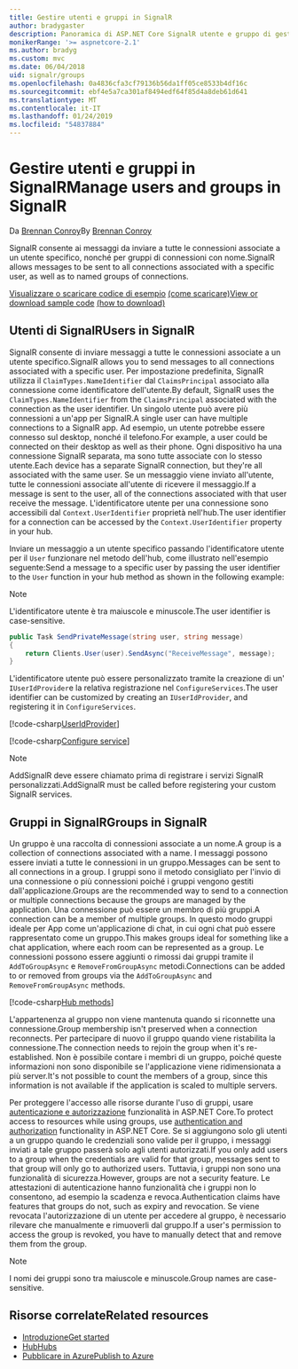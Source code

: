 ```yaml
---
title: Gestire utenti e gruppi in SignalR
author: bradygaster
description: Panoramica di ASP.NET Core SignalR utente e gruppo di gestione.
monikerRange: '>= aspnetcore-2.1'
ms.author: bradyg
ms.custom: mvc
ms.date: 06/04/2018
uid: signalr/groups
ms.openlocfilehash: 0a4836cfa3cf79136b56da1ff05ce8533b4df16c
ms.sourcegitcommit: ebf4e5a7ca301af8494edf64f85d4a8deb61d641
ms.translationtype: MT
ms.contentlocale: it-IT
ms.lasthandoff: 01/24/2019
ms.locfileid: "54837884"
---
```

# <a name="manage-users-and-groups-in-signalr"></a><span data-ttu-id="431fa-103">Gestire utenti e gruppi in SignalR</span><span class="sxs-lookup"><span data-stu-id="431fa-103">Manage users and groups in SignalR</span></span>

<span data-ttu-id="431fa-104">Da [Brennan Conroy](https://github.com/BrennanConroy)</span><span class="sxs-lookup"><span data-stu-id="431fa-104">By [Brennan Conroy](https://github.com/BrennanConroy)</span></span>

<span data-ttu-id="431fa-105">SignalR consente ai messaggi da inviare a tutte le connessioni associate a un utente specifico, nonché per gruppi di connessioni con nome.</span><span class="sxs-lookup"><span data-stu-id="431fa-105">SignalR allows messages to be sent to all connections associated with a specific user, as well as to named groups of connections.</span></span>

<span data-ttu-id="431fa-106">[Visualizzare o scaricare codice di esempio](https://github.com/aspnet/Docs/tree/master/aspnetcore/signalr/groups/sample/) [(come scaricare)](xref:index#how-to-download-a-sample)</span><span class="sxs-lookup"><span data-stu-id="431fa-106">[View or download sample code](https://github.com/aspnet/Docs/tree/master/aspnetcore/signalr/groups/sample/) [(how to download)](xref:index#how-to-download-a-sample)</span></span>

## <a name="users-in-signalr"></a><span data-ttu-id="431fa-107">Utenti di SignalR</span><span class="sxs-lookup"><span data-stu-id="431fa-107">Users in SignalR</span></span>

<span data-ttu-id="431fa-108">SignalR consente di inviare messaggi a tutte le connessioni associate a un utente specifico.</span><span class="sxs-lookup"><span data-stu-id="431fa-108">SignalR allows you to send messages to all connections associated with a specific user.</span></span> <span data-ttu-id="431fa-109">Per impostazione predefinita, SignalR utilizza il `ClaimTypes.NameIdentifier` dal `ClaimsPrincipal` associato alla connessione come identificatore dell'utente.</span><span class="sxs-lookup"><span data-stu-id="431fa-109">By default, SignalR uses the `ClaimTypes.NameIdentifier` from the `ClaimsPrincipal` associated with the connection as the user identifier.</span></span> <span data-ttu-id="431fa-110">Un singolo utente può avere più connessioni a un'app per SignalR.</span><span class="sxs-lookup"><span data-stu-id="431fa-110">A single user can have multiple connections to a SignalR app.</span></span> <span data-ttu-id="431fa-111">Ad esempio, un utente potrebbe essere connesso sul desktop, nonché il telefono.</span><span class="sxs-lookup"><span data-stu-id="431fa-111">For example, a user could be connected on their desktop as well as their phone.</span></span> <span data-ttu-id="431fa-112">Ogni dispositivo ha una connessione SignalR separata, ma sono tutte associate con lo stesso utente.</span><span class="sxs-lookup"><span data-stu-id="431fa-112">Each device has a separate SignalR connection, but they're all associated with the same user.</span></span> <span data-ttu-id="431fa-113">Se un messaggio viene inviato all'utente, tutte le connessioni associate all'utente di ricevere il messaggio.</span><span class="sxs-lookup"><span data-stu-id="431fa-113">If a message is sent to the user, all of the connections associated with that user receive the message.</span></span> <span data-ttu-id="431fa-114">L'identificatore utente per una connessione sono accessibili dal `Context.UserIdentifier` proprietà nell'hub.</span><span class="sxs-lookup"><span data-stu-id="431fa-114">The user identifier for a connection can be accessed by the `Context.UserIdentifier` property in your hub.</span></span>

<span data-ttu-id="431fa-115">Inviare un messaggio a un utente specifico passando l'identificatore utente per il `User` funzionare nel metodo dell'hub, come illustrato nell'esempio seguente:</span><span class="sxs-lookup"><span data-stu-id="431fa-115">Send a message to a specific user by passing the user identifier to the `User` function in your hub method as shown in the following example:</span></span>

> [!NOTE]
> <span data-ttu-id="431fa-116">L'identificatore utente è tra maiuscole e minuscole.</span><span class="sxs-lookup"><span data-stu-id="431fa-116">The user identifier is case-sensitive.</span></span>

```csharp
public Task SendPrivateMessage(string user, string message)
{
    return Clients.User(user).SendAsync("ReceiveMessage", message);
}
```

<span data-ttu-id="431fa-117">L'identificatore utente può essere personalizzato tramite la creazione di un' `IUserIdProvider`e la relativa registrazione nel `ConfigureServices`.</span><span class="sxs-lookup"><span data-stu-id="431fa-117">The user identifier can be customized by creating an `IUserIdProvider`, and registering it in `ConfigureServices`.</span></span>

[!code-csharp[UserIdProvider](groups/sample/customuseridprovider.cs?range=4-10)]

[!code-csharp[Configure service](groups/sample/startup.cs?range=21-22,39-42)]

> [!NOTE]
> <span data-ttu-id="431fa-118">AddSignalR deve essere chiamato prima di registrare i servizi SignalR personalizzati.</span><span class="sxs-lookup"><span data-stu-id="431fa-118">AddSignalR must be called before registering your custom SignalR services.</span></span>

## <a name="groups-in-signalr"></a><span data-ttu-id="431fa-119">Gruppi in SignalR</span><span class="sxs-lookup"><span data-stu-id="431fa-119">Groups in SignalR</span></span>

<span data-ttu-id="431fa-120">Un gruppo è una raccolta di connessioni associate a un nome.</span><span class="sxs-lookup"><span data-stu-id="431fa-120">A group is a collection of connections associated with a name.</span></span> <span data-ttu-id="431fa-121">I messaggi possono essere inviati a tutte le connessioni in un gruppo.</span><span class="sxs-lookup"><span data-stu-id="431fa-121">Messages can be sent to all connections in a group.</span></span> <span data-ttu-id="431fa-122">I gruppi sono il metodo consigliato per l'invio di una connessione o più connessioni poiché i gruppi vengono gestiti dall'applicazione.</span><span class="sxs-lookup"><span data-stu-id="431fa-122">Groups are the recommended way to send to a connection or multiple connections because the groups are managed by the application.</span></span> <span data-ttu-id="431fa-123">Una connessione può essere un membro di più gruppi.</span><span class="sxs-lookup"><span data-stu-id="431fa-123">A connection can be a member of multiple groups.</span></span> <span data-ttu-id="431fa-124">In questo modo gruppi ideale per App come un'applicazione di chat, in cui ogni chat può essere rappresentato come un gruppo.</span><span class="sxs-lookup"><span data-stu-id="431fa-124">This makes groups ideal for something like a chat application, where each room can be represented as a group.</span></span> <span data-ttu-id="431fa-125">Le connessioni possono essere aggiunti o rimossi dai gruppi tramite il `AddToGroupAsync` e `RemoveFromGroupAsync` metodi.</span><span class="sxs-lookup"><span data-stu-id="431fa-125">Connections can be added to or removed from groups via the `AddToGroupAsync` and `RemoveFromGroupAsync` methods.</span></span>

[!code-csharp[Hub methods](groups/sample/hubs/chathub.cs?range=15-27)]

<span data-ttu-id="431fa-126">L'appartenenza al gruppo non viene mantenuta quando si riconnette una connessione.</span><span class="sxs-lookup"><span data-stu-id="431fa-126">Group membership isn't preserved when a connection reconnects.</span></span> <span data-ttu-id="431fa-127">Per partecipare di nuovo il gruppo quando viene ristabilita la connessione.</span><span class="sxs-lookup"><span data-stu-id="431fa-127">The connection needs to rejoin the group when it's re-established.</span></span> <span data-ttu-id="431fa-128">Non è possibile contare i membri di un gruppo, poiché queste informazioni non sono disponibile se l'applicazione viene ridimensionata a più server.</span><span class="sxs-lookup"><span data-stu-id="431fa-128">It's not possible to count the members of a group, since this information is not available if the application is scaled to multiple servers.</span></span>

<span data-ttu-id="431fa-129">Per proteggere l'accesso alle risorse durante l'uso di gruppi, usare [autenticazione e autorizzazione](xref:signalr/authn-and-authz) funzionalità in ASP.NET Core.</span><span class="sxs-lookup"><span data-stu-id="431fa-129">To protect access to resources while using groups, use [authentication and authorization](xref:signalr/authn-and-authz) functionality in ASP.NET Core.</span></span> <span data-ttu-id="431fa-130">Se si aggiungono solo gli utenti a un gruppo quando le credenziali sono valide per il gruppo, i messaggi inviati a tale gruppo passerà solo agli utenti autorizzati.</span><span class="sxs-lookup"><span data-stu-id="431fa-130">If you only add users to a group when the credentials are valid for that group, messages sent to that group will only go to authorized users.</span></span> <span data-ttu-id="431fa-131">Tuttavia, i gruppi non sono una funzionalità di sicurezza.</span><span class="sxs-lookup"><span data-stu-id="431fa-131">However, groups are not a security feature.</span></span> <span data-ttu-id="431fa-132">Le attestazioni di autenticazione hanno funzionalità che i gruppi non lo consentono, ad esempio la scadenza e revoca.</span><span class="sxs-lookup"><span data-stu-id="431fa-132">Authentication claims have features that groups do not, such as expiry and revocation.</span></span> <span data-ttu-id="431fa-133">Se viene revocata l'autorizzazione di un utente per accedere al gruppo, è necessario rilevare che manualmente e rimuoverli dal gruppo.</span><span class="sxs-lookup"><span data-stu-id="431fa-133">If a user's permission to access the group is revoked, you have to manually detect that and remove them from the group.</span></span>

> [!NOTE]
> <span data-ttu-id="431fa-134">I nomi dei gruppi sono tra maiuscole e minuscole.</span><span class="sxs-lookup"><span data-stu-id="431fa-134">Group names are case-sensitive.</span></span>

## <a name="related-resources"></a><span data-ttu-id="431fa-135">Risorse correlate</span><span class="sxs-lookup"><span data-stu-id="431fa-135">Related resources</span></span>

* [<span data-ttu-id="431fa-136">Introduzione</span><span class="sxs-lookup"><span data-stu-id="431fa-136">Get started</span></span>](xref:tutorials/signalr)
* [<span data-ttu-id="431fa-137">Hub</span><span class="sxs-lookup"><span data-stu-id="431fa-137">Hubs</span></span>](xref:signalr/hubs)
* [<span data-ttu-id="431fa-138">Pubblicare in Azure</span><span class="sxs-lookup"><span data-stu-id="431fa-138">Publish to Azure</span></span>](xref:signalr/publish-to-azure-web-app)
